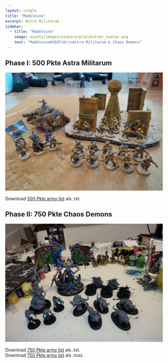```yaml
---
layout: single
title: "Madeleine"
excerpt: Astra Militarum
sidebar: 
  - title: "Madeleine"
    image: assets/images/avatare/platzhalter_avatar.png
    text: "Madeleine#1697<br/>Astra Militarum & Chaos Demons"
---
```

## Phase I: 500 Pkte Astra Militarum

![500 Pkte](../assets/images/500/500_madeleine_1.jpg)

Download <a href="../assets/armylists/500/500_madeleine.txt" download>500 Pkte army list</a> als .txt.

## Phase II: 750 Pkte Chaos Demons

![750 Pkte](../assets/images/750/750_madeleine_1.jpg)

Download <a href="../assets/armylists/750/750_madeleine.txt" download>750 Pkte army list</a> als .txt.  
Download <a href="../assets/armylists/750/750_madeleine.rosz" download>750 Pkte army list</a> als .rosz.  